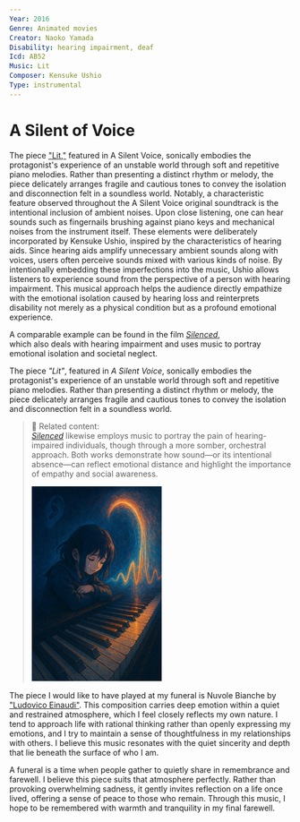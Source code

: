 ```yaml
---
Year: 2016
Genre: Animated movies
Creator: Naoko Yamada
Disability: hearing impairment, deaf
Icd: AB52
Music: Lit
Composer: Kensuke Ushio
Type: instrumental
---
```


# A Silent of Voice

The piece ["Lit,"](https://www.youtube.com/watch?v=a57-KveTE84) featured in A Silent Voice, sonically embodies the protagonist's experience of an unstable world through soft and repetitive piano melodies. Rather than presenting a distinct rhythm or melody, the piece delicately arranges fragile and cautious tones to convey the isolation and disconnection felt in a soundless world. Notably, a characteristic feature observed throughout the A Silent Voice original soundtrack is the intentional inclusion of ambient noises. Upon close listening, one can hear sounds such as fingernails brushing against piano keys and mechanical noises from the instrument itself. These elements were deliberately incorporated by Kensuke Ushio, inspired by the characteristics of hearing aids. Since hearing aids amplify unnecessary ambient sounds along with voices, users often perceive sounds mixed with various kinds of noise. By intentionally embedding these imperfections into the music, Ushio allows listeners to experience sound from the perspective of a person with hearing impairment. This musical approach helps the audience directly empathize with the emotional isolation caused by hearing loss and reinterprets disability not merely as a physical condition but as a profound emotional experience.

A comparable example can be found in the film [*Silenced*](ryu_seungwon.md),  
which also deals with hearing impairment and uses music to portray emotional isolation and societal neglect.

The piece *"Lit"*, featured in *A Silent Voice*, sonically embodies the protagonist's experience of an unstable world through soft and repetitive piano melodies. Rather than presenting a distinct rhythm or melody, the piece delicately arranges fragile and cautious tones to convey the isolation and disconnection felt in a soundless world.

> 📎 Related content:  
> *[Silenced](ryu_seungwon.md)* likewise employs music to portray the pain of hearing-impaired individuals, though through a more somber, orchestral approach. Both works demonstrate how sound—or its intentional absence—can reflect emotional distance and highlight the importance of empathy and social awareness.
>
> <img src="./lim_seokhyeon_img.JPG" alt="image depicting hearing loss" style="width:50%;" />

The piece I would like to have played at my funeral is Nuvole Bianche by ["Ludovico Einaudi"](https://youtu.be/4VR-6AS0-l4?si=5ow36NuWofA842H_). This composition carries deep emotion within a quiet and restrained atmosphere, which I feel closely reflects my own nature. I tend to approach life with rational thinking rather than openly expressing my emotions, and I try to maintain a sense of thoughtfulness in my relationships with others. I believe this music resonates with the quiet sincerity and depth that lie beneath the surface of who I am.

A funeral is a time when people gather to quietly share in remembrance and farewell. I believe this piece suits that atmosphere perfectly. Rather than provoking overwhelming sadness, it gently invites reflection on a life once lived, offering a sense of peace to those who remain. Through this music, I hope to be remembered with warmth and tranquility in my final farewell.
